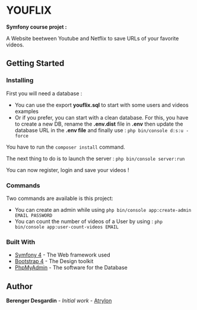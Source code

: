 # YOUFLIX

**Symfony course projet :**

A Website beetween Youtube and Netflix to save URLs of your favorite videos.

## Getting Started

### Installing

First you will need a database :
* You can use the export  **youflix.sql** to start with some users and videos examples
* Or if you prefer, you can start with a clean database. For this, you have to create a 
new DB, rename the **.env.dist** file in **.env** then update the database URL in the **.env file** and finally use : ``php bin/console d:s:u -force``

You have to run the ``composer install`` command.

The next thing to do is to launch the server : ``php bin/console server:run``

You can now register, login and save your videos !

### Commands

Two commands are available is this project:
* You can create an admin while using ``php bin/console app:create-admin EMAIL PASSWORD``
* You can count the number of videos of a User by using : ``php bin/console app:user-count-videos EMAIL``

### Built With
* [Symfony 4](https://symfony.com/4) - The Web framework used
* [Bootstrap 4](https://getbootstrap.com) - The Design toolkit
* [PhpMyAdmin](https://www.phpmyadmin.net/) - The software for the Database

## Author
**Berenger Desgardin** - *Initial work* - [Atrylon](https://gihub.com/Atrylon)

